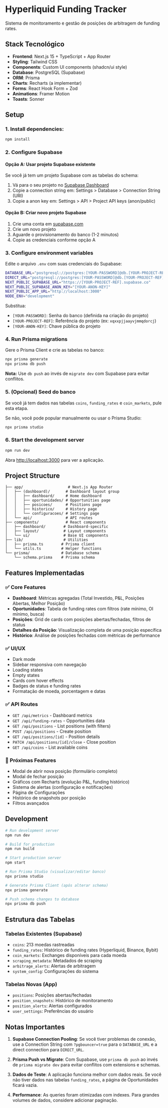 # Hyperliquid Funding Tracker

Sistema de monitoramento e gestão de posições de arbitragem de funding rates.

## Stack Tecnológico

- **Frontend**: Next.js 15 + TypeScript + App Router
- **Styling**: Tailwind CSS
- **Components**: Custom UI components (shadcn/ui style)
- **Database**: PostgreSQL (Supabase)
- **ORM**: Prisma
- **Charts**: Recharts (a implementar)
- **Forms**: React Hook Form + Zod
- **Animations**: Framer Motion
- **Toasts**: Sonner

## Setup

### 1. Install dependencies:
```bash
npm install
```

### 2. Configure Supabase

#### Opção A: Usar projeto Supabase existente
Se você já tem um projeto Supabase com as tabelas do schema:

1. Vá para o seu projeto no [Supabase Dashboard](https://supabase.com/dashboard)
2. Copie a connection string em: Settings > Database > Connection String (URI)
3. Copie a anon key em: Settings > API > Project API keys (anon/public)

#### Opção B: Criar novo projeto Supabase

1. Crie uma conta em [supabase.com](https://supabase.com)
2. Crie um novo projeto
3. Aguarde o provisionamento do banco (1-2 minutos)
4. Copie as credenciais conforme opção A

### 3. Configure environment variables

Edite o arquivo `.env` com suas credenciais do Supabase:

```bash
DATABASE_URL="postgresql://postgres:[YOUR-PASSWORD]@db.[YOUR-PROJECT-REF].supabase.co:5432/postgres"
DIRECT_URL="postgresql://postgres:[YOUR-PASSWORD]@db.[YOUR-PROJECT-REF].supabase.co:5432/postgres"
NEXT_PUBLIC_SUPABASE_URL="https://[YOUR-PROJECT-REF].supabase.co"
NEXT_PUBLIC_SUPABASE_ANON_KEY="[YOUR-ANON-KEY]"
NEXT_PUBLIC_APP_URL="http://localhost:3000"
NODE_ENV="development"
```

Substitua:
- `[YOUR-PASSWORD]`: Senha do banco (definida na criação do projeto)
- `[YOUR-PROJECT-REF]`: Referência do projeto (ex: `xqxxpjjaayvjmmqdorcj`)
- `[YOUR-ANON-KEY]`: Chave pública do projeto

### 4. Run Prisma migrations

Gere o Prisma Client e crie as tabelas no banco:

```bash
npx prisma generate
npx prisma db push
```

**Nota:** Use `db push` ao invés de `migrate dev` com Supabase para evitar conflitos.

### 5. (Opcional) Seed do banco

Se você já tem dados nas tabelas `coins`, `funding_rates` e `coin_markets`, pule esta etapa.

Se não, você pode popular manualmente ou usar o Prisma Studio:

```bash
npx prisma studio
```

### 6. Start the development server

```bash
npm run dev
```

Abra [http://localhost:3000](http://localhost:3000) para ver a aplicação.

## Project Structure

```
├── app/                    # Next.js App Router
│   ├── (dashboard)/       # Dashboard layout group
│   │   ├── dashboard/     # Home dashboard
│   │   ├── oportunidades/ # Opportunities page
│   │   ├── posicoes/      # Positions page
│   │   ├── historico/     # History page
│   │   └── configuracoes/ # Settings page
│   └── api/               # API routes
├── components/            # React components
│   ├── dashboard/        # Dashboard-specific
│   ├── layout/           # Layout components
│   └── ui/               # Base UI components
├── lib/                  # Utilities
│   ├── prisma.ts        # Prisma client
│   └── utils.ts         # Helper functions
└── prisma/              # Database schema
    └── schema.prisma    # Prisma schema
```

## Features Implementadas

### ✅ Core Features
- **Dashboard**: Métricas agregadas (Total Investido, P&L, Posições Abertas, Melhor Posição)
- **Oportunidades**: Tabela de funding rates com filtros (rate mínimo, OI mínimo, busca)
- **Posições**: Grid de cards com posições abertas/fechadas, filtros de status
- **Detalhes da Posição**: Visualização completa de uma posição específica
- **Histórico**: Análise de posições fechadas com métricas de performance

### ✅ UI/UX
- Dark mode
- Sidebar responsiva com navegação
- Loading states
- Empty states
- Cards com hover effects
- Badges de status e funding rates
- Formatação de moeda, porcentagem e datas

### ✅ API Routes
- `GET /api/metrics` - Dashboard metrics
- `GET /api/funding-rates` - Opportunities data
- `GET /api/positions` - List positions (with filters)
- `POST /api/positions` - Create position
- `GET /api/positions/[id]` - Position details
- `PATCH /api/positions/[id]/close` - Close position
- `GET /api/coins` - List available coins

### 🚧 Próximas Features
- Modal de abrir nova posição (formulário completo)
- Modal de fechar posição
- Gráficos com Recharts (evolução P&L, funding histórico)
- Sistema de alertas (configuração e notificações)
- Página de Configurações
- Histórico de snapshots por posição
- Filtros avançados

## Development

```bash
# Run development server
npm run dev

# Build for production
npm run build

# Start production server
npm start

# Run Prisma Studio (visualizar/editar banco)
npx prisma studio

# Generate Prisma Client (após alterar schema)
npx prisma generate

# Push schema changes to database
npx prisma db push
```

## Estrutura das Tabelas

### Tabelas Existentes (Supabase)
- `coins`: 213 moedas rastreadas
- `funding_rates`: Histórico de funding rates (Hyperliquid, Binance, Bybit)
- `coin_markets`: Exchanges disponíveis para cada moeda
- `scraping_metadata`: Metadados de scraping
- `arbitrage_alerts`: Alertas de arbitragem
- `system_config`: Configurações do sistema

### Tabelas Novas (App)
- `positions`: Posições abertas/fechadas
- `position_snapshots`: Histórico de monitoramento
- `position_alerts`: Alertas configurados
- `user_settings`: Preferências do usuário

## Notas Importantes

1. **Supabase Connection Pooling**: Se você tiver problemas de conexão, use a Connection String com `?pgbouncer=true` para o `DATABASE_URL` e a direct connection para `DIRECT_URL`.

2. **Prisma Push vs Migrate**: Com Supabase, use `prisma db push` ao invés de `prisma migrate dev` para evitar conflitos com extensions e schemas.

3. **Dados de Teste**: A aplicação funciona melhor com dados reais. Se você não tiver dados nas tabelas `funding_rates`, a página de Oportunidades ficará vazia.

4. **Performance**: As queries foram otimizadas com indexes. Para grandes volumes de dados, considere adicionar paginação.